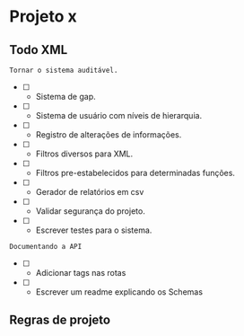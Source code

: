 # Projeto x

## Todo XML

```text
Tornar o sistema auditável.
```

- [ ] - Sistema de gap.

- [ ] - Sistema de usuário com níveis de hierarquia.

- [ ] - Registro de alterações de informações.

- [ ] - Filtros diversos para XML.

- [ ] - Filtros pre-estabelecidos para determinadas funções.

- [ ] - Gerador de relatórios em csv

- [ ] - Validar segurança do projeto.

- [ ] - Escrever testes para o sistema.

```text
Documentando a API
```

- [ ] - Adicionar tags nas rotas

- [ ] - Escrever um readme explicando os Schemas

## Regras de projeto
